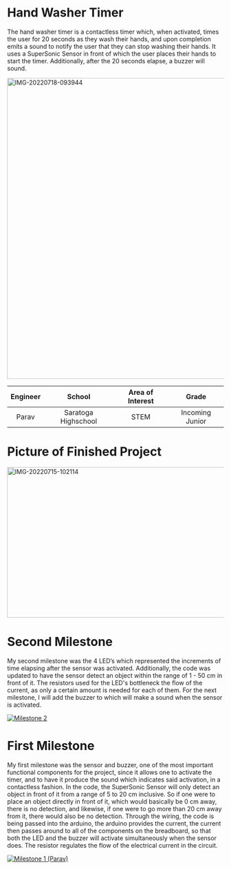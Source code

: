 ﻿# Hand Washer Timer
The hand washer timer is a contactless timer which, when activated, times the user for 20 seconds as they wash their hands, and upon completion emits a sound to notify the user that they can stop washing their hands. It uses a SuperSonic Sensor in front of which the user places their hands to start the timer. Additionally, after the 20 seconds elapse, a buzzer will sound. 

<a href="https://ibb.co/rwz22pD"><img src="https://i.ibb.co/tJvpp2V/IMG-20220718-093944.jpg" alt="IMG-20220718-093944" border="0" height="700" width = "570"></a><br />

| **Engineer** | **School** | **Area of Interest** | **Grade** |
|:--:|:--:|:--:|:--:|
| Parav | Saratoga Highschool | STEM | Incoming Junior

# Picture of Finished Project
<a href="https://ibb.co/41gj0Z8"><img src="https://i.ibb.co/fDGCTYk/IMG-20220715-102114.jpg" alt="IMG-20220715-102114" border="0" height="350" width = "570"></a><br />

# Second Milestone
My second milestone was the 4 LED’s which represented the increments of time elapsing after the sensor was activated. Additionally, the code was updated to have the sensor detect an object within the range of 1 - 50 cm in front of it. The resistors used for the LED's bottleneck the flow of the current, as only a certain amount is needed for each of them. For the next milestone, I will add the buzzer to which will make a sound when the sensor is activated. 

[![Milestone 2 ](https://res.cloudinary.com/marcomontalbano/image/upload/v1657819855/video_to_markdown/images/youtube--J1Wg8NqKBLo-c05b58ac6eb4c4700831b2b3070cd403.jpg)](https://youtu.be/J1Wg8NqKBLo "Milestone 2 ")
# First Milestone
  

My first milestone was the sensor and buzzer, one of the most important functional components for the project, since it allows one to activate the timer, and to have it produce the sound which indicates said activation, in a contactless fashion. In the code, the SuperSonic Sensor will only detect an object in front of it from a range of 5 to 20 cm inclusive. So if one were to place an object directly in front of it, which would basically be 0 cm away, there is no detection, and likewise, if one were to go more than 20 cm away from it, there would also be no detection. Through the wiring, the code is being passed into the arduino, the arduino provides the current, the current then passes around to all of the components on the breadboard, so that both the LED and the buzzer will activate simultaneously when the sensor does. The resistor regulates the flow of the electrical current in the circuit.



[![Milestone 1 (Parav)](https://res.cloudinary.com/marcomontalbano/image/upload/v1657557884/video_to_markdown/images/youtube--G_ayPi7pqe0-c05b58ac6eb4c4700831b2b3070cd403.jpg)](https://www.youtube.com/watch?v=G_ayPi7pqe0 "Milestone 1 (Parav)")
